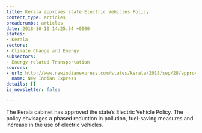 ```yaml
---
title: Kerala approves state Electric Vehicles Policy
content_type: articles
breadcrumbs: articles
date: 2018-10-10 14:25:54 +0000
states:
- Kerala
sectors:
- Climate Change and Energy
subsectors:
- Energy-related Transportation
sources:
- url: http://www.newindianexpress.com/states/kerala/2018/sep/28/approval-for-electric-vehicle-policy-1878040.html
  name: New Indian Express
details: []
is_newsletter: false

---
```

The Kerala cabinet has approved the state’s Electric Vehicle Policy. The policy envisages a phased reduction in pollution, fuel-saving measures and increase in the use of electric vehicles.     
